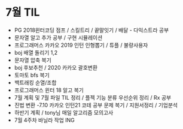 # 7월 TIL
 - PG 2018윈터코딩 점프 / 스킬트리 / 끝말잇기 / 배달 - 다익스트라 공부
 - 문자열 알고 추가 공부 / 구현 시뮬레이션
- 프로그래머스 카카오 2019 인턴 인형뽑기 / 튜플 / 불량사용자
- boj 배열 돌리기 1,2
- 문자열 압축 복기
- boj 후보추천 / 2020 카카오 괄호변환
- 토마토 bfs 복기
- 백트래킹 순열/조합
- 프로그래머스 윈터 18 알고 복기
- 7월 계획 및 7월 파일 TIL 정리 / 플젝 기능 분류 우선순위 정리 / Rx 공부
- 진법 변환
-7.10  카카오 인턴21 코테 공부 문제 복기 / 지원서정리 / 기업분석
- 하반기 계획 / tony님 매일 알고리즘 모의고사
- 7월 4주차 바닐라 작업 ING
